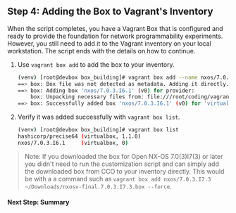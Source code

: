## Step 4: Adding the Box to Vagrant's Inventory

When the script completes, you have a Vagrant Box that is configured and ready to provide the foundation for network programmability experiments.  However, you still need to add it to the Vagrant inventory on your local workstation.  The script ends with the details on how to continue.  

1. Use `vagrant box add` to add the box to your inventory.  

    ```bash
    (venv) [root@devbox box_building]# vagrant box add --name nxos/7.0.3.I6.1 /root/coding/vagrant_net_prog/box_building/created_boxes/nxos_7.0.3.I6.1/nxos_7.0.3.I6.1.box --force
    ==> box: Box file was not detected as metadata. Adding it directly...
    ==> box: Adding box 'nxos/7.0.3.I6.1' (v0) for provider:
        box: Unpacking necessary files from: file:///root/coding/vagrant_net_prog/box_building/created_boxes/nxos_7.0.3.I6.1/nxos_7.0.3.I6.1.box
    ==> box: Successfully added box 'nxos/7.0.3.I6.1' (v0) for 'virtualbox'!
    ```

1. Verify it was added successfully with `vagrant box list`.  

    ```bash
    (venv) [root@devbox box_building]# vagrant box list
    hashicorp/precise64 (virtualbox, 1.1.0)
    nxos/7.0.3.I6.1     (virtualbox, 0)
    ```

> Note: If you downloaded the box for Open NX-OS 7.0(3)I7(3) or later you didn't need to run the customization script and can simply add the downloaded box from CCO to your inventory directly.  This would be with a a command such as `vagrant box add nxos/7.0.3.I7.3 ~/Downloads/nxosv-final.7.0.3.I7.3.box --force`.

#### Next Step: Summary
